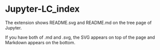 # Jupyter-LC_index

The extension shows README.svg and README.md on the tree page of Jupyter.

If you have both of .md and .svg, the SVG appears on top of the page and
Markdown appears on the bottom.
